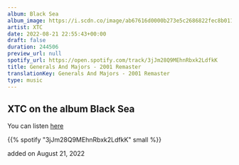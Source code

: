 ```yaml
---
album: Black Sea
album_image: https://i.scdn.co/image/ab67616d0000b273e5c2686822fec8b0116ccd0b
artist: XTC
date: 2022-08-21 22:55:43+00:00
draft: false
duration: 244506
preview_url: null
spotify_url: https://open.spotify.com/track/3jJm28Q9MEhnRbxk2LdfkK
title: Generals And Majors - 2001 Remaster
translationKey: Generals And Majors - 2001 Remaster
type: music
---
```


## XTC on the album Black Sea

You can listen [here](https://open.spotify.com/track/3jJm28Q9MEhnRbxk2LdfkK)

{{% spotify "3jJm28Q9MEhnRbxk2LdfkK" small %}}

added on August 21, 2022
